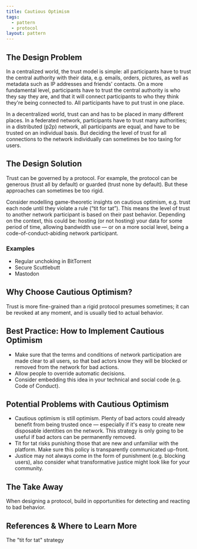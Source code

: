 ```yaml
---
title: Cautious Optimism
tags:
  - pattern
  - protocol
layout: pattern
---
```


## The Design Problem

In a centralized world, the trust model is simple: all participants have to
trust the central authority with their data, e.g. emails, orders, pictures, as
well as metadata such as IP addresses and friends' contacts. On a more
fundamental level, participants have to trust the central authority is who they
say they are, and that it will connect participants to who they think they're
being connected to. All participants have to put trust in one place.

In a decentralized world, trust can and has to be placed in many different
places. In a federated network, participants have to trust many authorities; in
a distributed (p2p) network, all participants are equal, and have to be trusted
on an individual basis. But deciding the level of trust for all connections to
the network individually can sometimes be too taxing for users.

## The Design Solution

Trust can be governed by a protocol. For example, the protocol can be generous
(trust all by default) or guarded (trust none by default). But these approaches
can sometimes be too rigid.

Consider modelling game-theoretic insights on cautious optimism, e.g. trust
each node until they violate a rule (“tit for tat”). This means the level of
trust to another network participant is based on their past behavior. Depending
on the context, this could be: hosting (or not hosting) your data for some
period of time, allowing bandwidth use — or on a more social level, being
a code-of-conduct-abiding network participant.

### Examples

- Regular unchoking in BitTorrent
- Secure Scuttlebutt
- Mastodon

## Why Choose Cautious Optimism?

Trust is more fine-grained than a rigid protocol presumes sometimes; it can be
revoked at any moment, and is usually tied to actual behavior.

## Best Practice: How to Implement Cautious Optimism

- Make sure that the terms and conditions of network participation are made
  clear to all users, so that bad actors know they will be blocked or removed
  from the network for bad actions.
- Allow people to override automatic decisions.
- Consider embedding this idea in your technical and social code (e.g. Code of Conduct).

## Potential Problems with Cautious Optimism

- Cautious optimism is still optimism. Plenty of bad actors could already benefit
  from being trusted once — especially if it's easy to create new disposable identities
  on the network. This strategy is only going to be useful if bad actors can be permanently removed.
- Tit for tat risks punishing those that are new and unfamiliar with the platform. Make sure this
  policy is transparently communicated up-front.
- Justice may not always come in the form of punishment (e.g. blocking users), also
  consider what transformative justice might look like for your community.

## The Take Away

When designing a protocol, build in opportunities for detecting and reacting to
bad behavior.

## References & Where to Learn More

The "tit for tat" strategy
